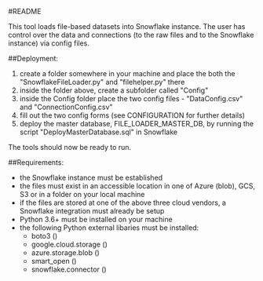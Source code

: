#README

This tool loads file-based datasets into Snowflake instance. The user has control over the data and connections (to the raw files and to the Snowflake instance) via config files.



##Deployment:
  1. create a folder somewhere in your machine and place the both the "SnowflakeFileLoader.py" and "filehelper.py" there
  2. inside the folder above, create a subfolder called "Config"
  3. inside the Config folder place the two config files - "DataConfig.csv" and "ConnectionConfig.csv"
  4. fill out the two config forms (see CONFIGURATION for further details)
  5. deploy the master database, FILE_LOADER_MASTER_DB, by running the script "DeployMasterDatabase.sql" in Snowflake
  
 The tools should now be ready to run.
 
 

##Requirements:
  - the Snowflake instance must be established
  - the files must exist in an accessible location in one of Azure (blob), GCS, S3 or in a folder on your local machine
  - if the files are stored at one of the above three cloud vendors, a Snowflake integration must already be setup
  - Python 3.6+ must be installed on your machine
  - the following Python external libaries must be installed:
    - boto3 ()
    - google.cloud.storage ()
    - azure.storage.blob ()
    - smart_open ()
    - snowflake.connector ()
